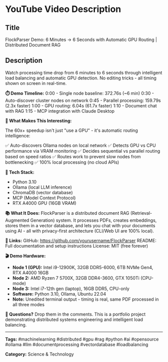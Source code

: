 # YouTube Video Description

## Title
FlockParser Demo: 6 Minutes → 6 Seconds with Automatic GPU Routing | Distributed Document RAG

## Description

Watch processing time drop from 6 minutes to 6 seconds through intelligent load balancing and automatic GPU detection. No editing tricks - all timing shown on screen in real-time.

**⏱️ Demo Timeline:**
0:00 - Single node baseline: 372.76s (~6 min)
0:30 - Auto-discover cluster nodes on network
0:45 - Parallel processing: 159.79s (2.3x faster)
1:00 - GPU routing: 6.04s (61.7x faster)
1:10 - Document chat with RAG
1:15 - MCP integration with Claude Desktop

**🎯 What Makes This Interesting:**

The 60x+ speedup isn't just "use a GPU" - it's automatic routing intelligence:

✅ Auto-discovers Ollama nodes on local network
✅ Detects GPU vs CPU performance via VRAM monitoring
✅ Decides sequential vs parallel routing based on speed ratios
✅ Routes work to prevent slow nodes from bottlenecking
✅ 100% local processing (no cloud APIs)

**🔧 Tech Stack:**
- Python 3.10
- Ollama (local LLM inference)
- ChromaDB (vector database)
- MCP (Model Context Protocol)
- RTX A4000 GPU (16GB VRAM)

**📚 What It Does:**
FlockParser is a distributed document RAG (Retrieval-Augmented Generation) system. It processes PDFs, creates embeddings, stores them in a vector database, and lets you chat with your documents using AI - all with privacy-first architecture (CLI/Web UI are 100% local).

**🔗 Links:**
GitHub: https://github.com/yourusername/FlockParser
README: Full documentation and setup instructions
License: MIT (free forever)

**🎬 Demo Hardware:**
- **Node 1 (GPU):** Intel i9-12900K, 32GB DDR5-6000, 6TB NVMe Gen4, RTX A4000 16GB
- **Node 2:** AMD Ryzen 7 5700X, 32GB DDR4-3600, GTX 1050Ti (CPU-mode)
- **Node 3:** Intel i7-12th gen (laptop), 16GB DDR5, CPU-only
- **Software:** Python 3.10, Ollama, Ubuntu 22.04
- **Note:** Unedited terminal output - timing is real, same PDF processed in all three modes

**💬 Questions?**
Drop them in the comments. This is a portfolio project demonstrating distributed systems engineering and intelligent load balancing.

---

**Tags:**
#machinelearning #distributed #gpu #rag #python #ai #opensource #ollama #llm #documentprocessing #vectordatabase #loadbalancing

**Category:** Science & Technology
